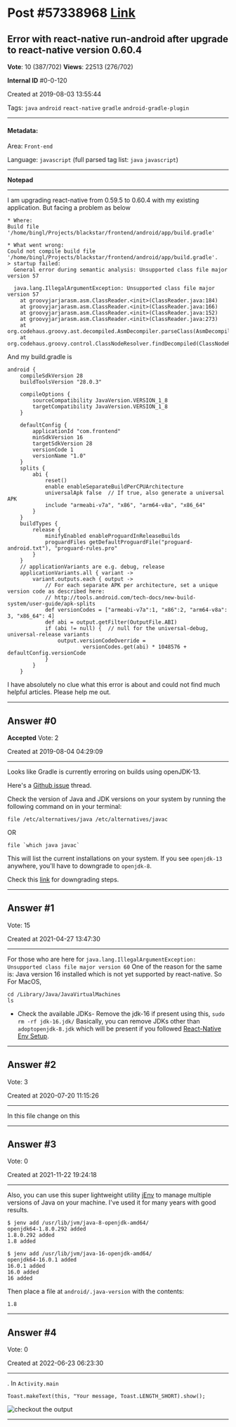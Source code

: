 
# Post \#57338968 [Link](https://stackoverflow.com/questions/57338968/)

## Error with react-native run-android after upgrade to react-native version 0.60.4

**Vote**: 10 (387/702) **Views**: 22513 (276/702) 

**Internal ID** \#0-0-120

Created at 2019-08-03 13:55:44

Tags: `java` `android` `react-native` `gradle` `android-gradle-plugin`

----------

#### Metadata:

Area: `Front-end`

Language: `javascript` (full parsed tag list: `java` `javascript`)

----------

**Notepad**


----------

I am upgrading react-native from 0.59.5 to 0.60.4 with my existing application. But facing a problem as below

```
* Where:
Build file '/home/bingl/Projects/blackstar/frontend/android/app/build.gradle'

* What went wrong:
Could not compile build file '/home/bingl/Projects/blackstar/frontend/android/app/build.gradle'.
> startup failed:
  General error during semantic analysis: Unsupported class file major version 57

  java.lang.IllegalArgumentException: Unsupported class file major version 57
    at groovyjarjarasm.asm.ClassReader.<init>(ClassReader.java:184)
    at groovyjarjarasm.asm.ClassReader.<init>(ClassReader.java:166)
    at groovyjarjarasm.asm.ClassReader.<init>(ClassReader.java:152)
    at groovyjarjarasm.asm.ClassReader.<init>(ClassReader.java:273)
    at org.codehaus.groovy.ast.decompiled.AsmDecompiler.parseClass(AsmDecompiler.java:81)
    at org.codehaus.groovy.control.ClassNodeResolver.findDecompiled(ClassNodeReso
```


And my build.gradle is 

```
android {
    compileSdkVersion 28
    buildToolsVersion "28.0.3"

    compileOptions {
        sourceCompatibility JavaVersion.VERSION_1_8
        targetCompatibility JavaVersion.VERSION_1_8
    }

    defaultConfig {
        applicationId "com.frontend"
        minSdkVersion 16
        targetSdkVersion 28
        versionCode 1
        versionName "1.0"
    }
    splits {
        abi {
            reset()
            enable enableSeparateBuildPerCPUArchitecture
            universalApk false  // If true, also generate a universal APK
            include "armeabi-v7a", "x86", "arm64-v8a", "x86_64"
        }
    }
    buildTypes {
        release {
            minifyEnabled enableProguardInReleaseBuilds
            proguardFiles getDefaultProguardFile("proguard-android.txt"), "proguard-rules.pro"
        }
    }
    // applicationVariants are e.g. debug, release
    applicationVariants.all { variant ->
        variant.outputs.each { output ->
            // For each separate APK per architecture, set a unique version code as described here:
            // http://tools.android.com/tech-docs/new-build-system/user-guide/apk-splits
            def versionCodes = ["armeabi-v7a":1, "x86":2, "arm64-v8a": 3, "x86_64": 4]
            def abi = output.getFilter(OutputFile.ABI)
            if (abi != null) {  // null for the universal-debug, universal-release variants
                output.versionCodeOverride =
                        versionCodes.get(abi) * 1048576 + defaultConfig.versionCode
            }
        }
    }
```


I have absolutely no clue what this error is about and could not find much helpful articles. Please help me out.


----------
        
## Answer \#0

**Accepted** Vote: 2

Created at 2019-08-04 04:29:09

------------

Looks like Gradle is currently erroring on builds using openJDK-13. 

Here's a [Github issue](https://github.com/gradle/gradle/issues/8681) thread.

Check the version of Java and JDK versions on your system by running the following command on in your terminal:

```
file /etc/alternatives/java /etc/alternatives/javac
```


OR

```
file `which java javac`
```


This will list the current installations on your system. If you see `openjdk-13` anywhere, you'll have to downgrade to `openjdk-8`.

Check this [link](https://askubuntu.com/a/1133226) for downgrading steps.


------------
    
    
## Answer \#1

 Vote: 15

Created at 2021-04-27 13:47:30

------------

For those who are here for `java.lang.IllegalArgumentException: Unsupported class file major version 60`
One of the reason for the same is:
Java version 16 installed which is not yet supported by react-native.
So For MacOS,
```
cd /Library/Java/JavaVirtualMachines
ls
```

- Check the available JDKs- Remove the jdk-16 if present using this,
`sudo rm -rf jdk-16.jdk/`
Basically, you can remove JDKs other than `adoptopenjdk-8.jdk` which will be present if you followed [React-Native Env Setup](https://reactnative.dev/docs/environment-setup).


------------
    
    
## Answer \#2

 Vote: 3

Created at 2020-07-20 11:15:26

------------

In this file  change  on this 


------------
    
    
## Answer \#3

 Vote: 0

Created at 2021-11-22 19:24:18

------------

Also, you can use this super lightweight utility [jEnv](https://www.jenv.be/) to manage multiple versions of Java on your machine. I've used it for many years with good results.
```
$ jenv add /usr/lib/jvm/java-8-openjdk-amd64/
openjdk64-1.8.0.292 added
1.8.0.292 added
1.8 added

$ jenv add /usr/lib/jvm/java-16-openjdk-amd64/
openjdk64-16.0.1 added
16.0.1 added
16.0 added
16 added
```

Then place a file at `android/.java-version` with the contents:
```
1.8
```



------------
    
    
## Answer \#4

 Vote: 0

Created at 2022-06-23 06:23:30

------------

.
In `Activity.main`
```
Toast.makeText(this, "Your message, Toast.LENGTH_SHORT).show();
```

![checkout the output](https://i.stack.imgur.com/uIoL4.png)


------------
    
    